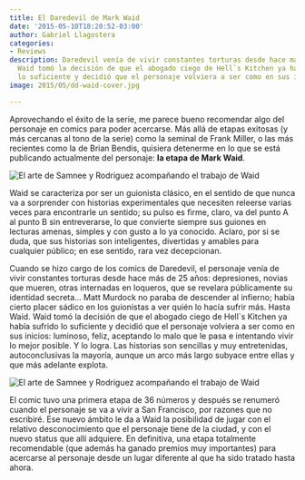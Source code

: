 ```yaml
---
title: El Daredevil de Mark Waid
date: '2015-05-10T18:20:52-03:00'
author: Gabriel Llagostera
categories:
- Reviews
description: Daredevil venía de vivir constantes torturas desde hace más de 25 años,
  Waid tomó la decisión de que el abogado ciego de Hell`s Kitchen ya había sufrido
  lo suficiente y decidió que el personaje volviera a ser como en sus inicios.
image: 2015/05/dd-waid-cover.jpg

---
```

Aprovechando el éxito de la serie, me parece bueno recomendar algo del personaje en comics para poder acercarse. Más allá de etapas exitosas (y más cercanas al tono de la serie) como la seminal de Frank Miller, o las más recientes como la de Brian Bendis, quisiera detenerme en lo que se está publicando actualmente del personaje: **la etapa de Mark Waid**.

![El arte de Samnee y Rodriguez acompañando el trabajo de Waid](/img/2015/05/dd-waid-01.jpg)

Waid se caracteriza por ser un guionista clásico, en el sentido de que nunca va a sorprender con historias experimentales que necesiten releerse varias veces para encontrarle un sentido; su pulso es firme, claro, va del punto A al punto B sin entreverarse, lo que convierte siempre sus guiones en lecturas amenas, simples y con gusto a lo ya conocido. Aclaro, por si se duda, que sus historias son inteligentes, divertidas y amables para cualquier público; en ese sentido, rara vez decepcionan.

Cuando se hizo cargo de los comics de Daredevil, el personaje venía de vivir constantes torturas desde hace más de 25 años: depresiones, novias que mueren, otras internadas en loqueros, que se revelara públicamente su identidad secreta… Matt Murdock no paraba de descender al infierno; había cierto placer sádico en los guionistas a ver quién lo hacía sufrir más. Hasta Waid. Waid tomó la decisión de que el abogado ciego de Hell`s Kitchen ya había sufrido lo suficiente y decidió que el personaje volviera a ser como en sus inicios: luminoso, feliz, aceptando lo malo que le pasa e intentando vivir lo mejor posible. Y lo logra. Las historias son sencillas y muy entretenidas, autoconclusivas la mayoría, aunque un arco más largo subyace entre ellas y que más adelante explota.

![El arte de Samnee y Rodriguez acompañando el trabajo de Waid](/img/2015/05/dd-waid-02.jpg)

El comic tuvo una primera etapa de 36 números y después se renumeró cuando el personaje se va a vivir a San Francisco, por razones que no escribiré. Ese nuevo ámbito le da a Waid la posibilidad de jugar con el relativo desconocimiento que el personaje tiene de la ciudad, y con el nuevo status que allí adquiere. En definitiva, una etapa totalmente recomendable (que además ha ganado premios muy importantes) para acercarse al personaje desde un lugar diferente al que ha sido tratado hasta ahora.

